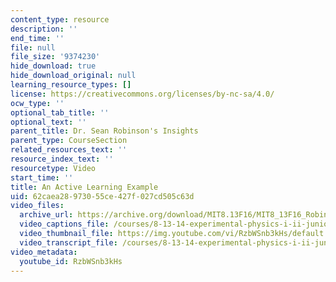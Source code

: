 ```yaml
---
content_type: resource
description: ''
end_time: ''
file: null
file_size: '9374230'
hide_download: true
hide_download_original: null
learning_resource_types: []
license: https://creativecommons.org/licenses/by-nc-sa/4.0/
ocw_type: ''
optional_tab_title: ''
optional_text: ''
parent_title: Dr. Sean Robinson's Insights
parent_type: CourseSection
related_resources_text: ''
resource_index_text: ''
resourcetype: Video
start_time: ''
title: An Active Learning Example
uid: 62caea28-9730-55ce-427f-027cd505c63d
video_files:
  archive_url: https://archive.org/download/MIT8.13F16/MIT8_13F16_Robinson_Active_Learning_Example_300k.mp4
  video_captions_file: /courses/8-13-14-experimental-physics-i-ii-junior-lab-fall-2016-spring-2017/3e37db6bef505010b08f9a52a4b9e993_RzbWSnb3kHs.vtt
  video_thumbnail_file: https://img.youtube.com/vi/RzbWSnb3kHs/default.jpg
  video_transcript_file: /courses/8-13-14-experimental-physics-i-ii-junior-lab-fall-2016-spring-2017/987103324368b5fd11dd78f69f8fabaf_RzbWSnb3kHs.pdf
video_metadata:
  youtube_id: RzbWSnb3kHs
---
```

